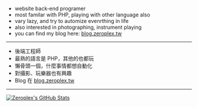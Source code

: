 <!--
**jyhsu2000/jyhsu2000** is a ✨ _special_ ✨ repository because its `README.md` (this file) appears on your GitHub profile.

Here are some ideas to get you started:

- 🔭 I’m currently working on ...
- 🌱 I’m currently learning ...
- 👯 I’m looking to collaborate on ...
- 🤔 I’m looking for help with ...
- 💬 Ask me about ...
- 📫 How to reach me: ...
- 😄 Pronouns: ...
- ⚡ Fun fact: ...
-->

- website back-end programer
- most familar with PHP, playing with other language also 
- vary lazy, and try to automize evenrthing in life
- also interested in photographing, instrument playing
- you can find my blog here: [blog.zeroplex.tw](https://blog.zeroplex.tw)

-----

- 後端工程師
- 最熟的語言是 PHP，其他的也都玩
- 懶骨頭一個，什麼事情都想自動化
- 對攝影、玩樂器也有興趣
- Blog 在 [blog.zeroplex.tw](https://blog.zeroplex.tw)

-----

<!-- https://github.com/anuraghazra/github-readme-stats -->
[![Zeroplex's GitHub Stats](https://github-readme-stats.vercel.app/api?username=johnroyer&count_private=true&show_icons=true&include_all_commits=true)](https://github.com/johnroyer)  

<!--[![Zeroplex's Top Langs](https://github-readme-stats.vercel.app/api/top-langs/?username=johnroyer&layout=compact)](https://github.com/johnroyer)-->
